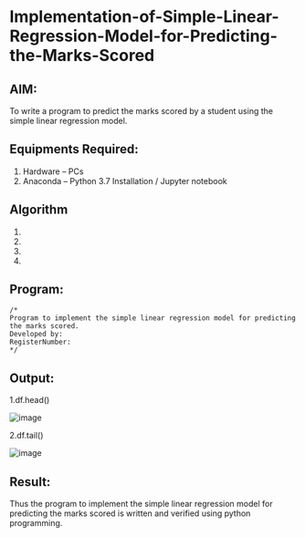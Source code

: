 # Implementation-of-Simple-Linear-Regression-Model-for-Predicting-the-Marks-Scored

## AIM:
To write a program to predict the marks scored by a student using the simple linear regression model.

## Equipments Required:
1. Hardware – PCs
2. Anaconda – Python 3.7 Installation / Jupyter notebook

## Algorithm
1. 
2. 
3. 
4. 

## Program:
```
/*
Program to implement the simple linear regression model for predicting the marks scored.
Developed by: 
RegisterNumber:  
*/
```

## Output:
1.df.head()

![image](https://github.com/ARJUN19122004/Implementation-of-Simple-Linear-Regression-Model-for-Predicting-the-Marks-Scored/assets/119429483/4347ec84-8cfd-4722-8707-442b74ed84db)

2.df.tail()

![image](https://github.com/ARJUN19122004/Implementation-of-Simple-Linear-Regression-Model-for-Predicting-the-Marks-Scored/assets/119429483/b3b57e12-c29c-4470-ba57-9154e6e307e3)




## Result:
Thus the program to implement the simple linear regression model for predicting the marks scored is written and verified using python programming.
